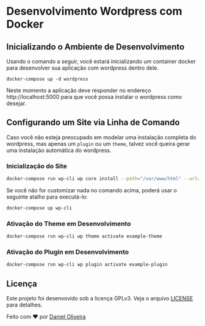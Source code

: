 # Desenvolvimento Wordpress com Docker


## Inicializando o Ambiente de Desenvolvimento
Usando o comando a seguir, você estará inicializando um container docker para desenvolver sua aplicação com wordpress dentro dele.
```
docker-compose up -d wordpress
```
Neste momento a aplicação deve responder no endereço http://localhost:5000 para que você possa instalar o wordpress como desejar.
## Configurando um Site via Linha de Comando

Caso você não esteja preocupado em modelar uma instalação completa do wordpress, mas apenas um `plugin` ou um `theme`, talvez você queira gerar uma instalação automática do wordpress.

### Inicialização do Site

```bash
docker-compose run wp-cli wp core install --path="/var/www/html" --url=http://localhost:5000 --title="Meu Wordpress com Docker" --admin_user=admin --admin_password=secret --admin_email=foo@bar.com
```
Se você não for customizar nada no comando acima, poderá usar o seguinte atalho para executá-lo:

```bash
docker-compose up wp-cli
```

### Ativação do Theme em Desenvolvimento

```bash
docker-compose run wp-cli wp theme activate example-theme
```
### Ativação do Plugin em Desenvolvimento

```bash
docker-compose run wp-cli wp plugin activate example-plugin
```


## Licença

Este projeto foi desenvovido sob a licença GPLv3. Veja o arquivo [LICENSE](./LICENSE) para detalhes.


Feito com ♥ por [Daniel Oliveira](https://www.linkedin.com/in/doli/)